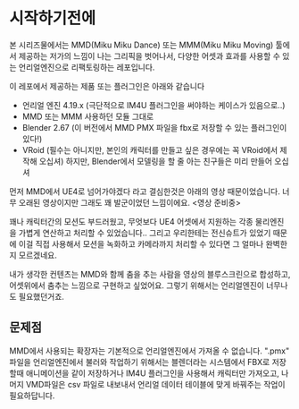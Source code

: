 # 시작하기전에
본 시리즈물에서는 MMD(Miku Miku Dance) 또는 MMM(Miku Miku Moving) 툴에서 제공하는 저가의 느낌이 나는 그리픽을 벗어나서, 다양한 어셋과 효과를 사용할 수 있는 언리얼엔진으로 리팩토링하는 레포입니다.

이 레포에서 제공하는 제품 또는 플러그인은 아래와 같습니다

- 언리얼 엔진 4.19.x (극단적으로 IM4U 플러그인을 써야하는 케이스가 있음으로..)
- MMD 또는 MMM 사용하던 모듈 그대로
- Blender 2.67 (이 버전에서 MMD PMX 파일을 fbx로 저장할 수 있는 플러그인이 있다!)
- VRoid (필수는 아니지만, 본인의 캐릭터를 만들고 싶은 경우에는 꼭 VRoid에서 제작해 오십셔) 하지만, Blender에서 모델링을 할 줄 아는 친구들은 미리 만들어 오십셔

먼저 MMD에서 UE4로 넘어가야겠다 라고 결심한것은 아래의 영상 때문이었습니다. 너무 오래된 영상이지만 그래도 꽤 발군이었던 느낌이에요.
<영상 준비중>

꽤나 캐릭터간의 모션도 부드러웠고, 무엇보다 UE4 어셋에서 지원하는 각종 물리엔진을 가볍게 연산하고 처리할 수 있었습니다.. 그리고 우리한테는 전신슈트가 있었기 때문에 이걸 직접 사용해서 모션을 녹화하고 카메라까지 처리할 수 있다면 그 얼마나 완벽한지 모르겠네요.

내가 생각한 컨텐츠는 MMD와 함께 춤을 추는 사람을 영상의 블루스크린으로 합성하고, 어셋위에서 춤추는 느낌으로 구현하고 싶었어요. 그렇기 위해서는 언리얼엔진이 너무나도 필요했던거죠.

## 문제점
MMD에서 사용되는 확장자는 기본적으로 언리얼엔진에서 가져올 수 없습니다. ".pmx" 파일을 언리얼엔진에서 불러와 작업하기 위해서는 블렌더라는 시스템에서 FBX로 저장할때 애니메이션을 같이 저장하거나 IM4U 플러그인을 사용해서 캐릭터만 가져오고, 나머지 VMD파일은 csv 파일로 내보내서 언리얼 데이터 테이블에 맞게 바꿔주는 작업이 필요하답니다.

